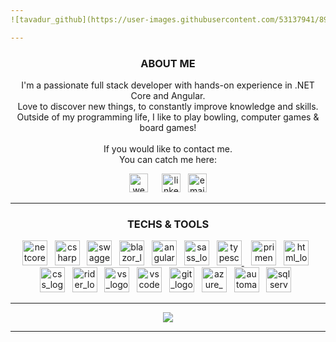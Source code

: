 ```yaml
---
![tavadur_github](https://user-images.githubusercontent.com/53137941/89730965-bdc9bb80-da43-11ea-84e0-0e6befbff17e.png)

---
```

<h3 align="center">ABOUT ME</h3>
<p align="center">
  I'm a passionate full stack developer with hands-on experience in .NET Core and Angular. </br>
  Love to discover new things, to constantly improve knowledge and skills. </br>
  Outside of my programming life, I like to play bowling, computer games & board games!
  </br>
  </br>  
  If you would like to contact me.</br> 
  You can catch me here:
</p>

<p align="center">
  <a href="https://kornatowski.net/" style="padding-right: 10px;"><img src="https://user-images.githubusercontent.com/53137941/89731832-827ebb00-da4a-11ea-9318-0dd6ae3c62df.png" width="30px" height="30px" alt="website_logo"></a>&nbsp;&nbsp;
  <a href="https://www.linkedin.com/in/konradkornatowski/"><img src="https://user-images.githubusercontent.com/53137941/89731874-ebfec980-da4a-11ea-90e7-48b012b27d55.png" width="30px" height="30px" alt="linkedin_logo"></a>&nbsp;&nbsp;
  <a href="MAILTO:konrad.kornatowski@gmail.com"><img src="https://user-images.githubusercontent.com/53137941/89731918-50218d80-da4b-11ea-8b20-4a3019be5e10.png" width="30px" height="30px" alt="email_logo"></a>
</p>

---
<h3 align="center">TECHS & TOOLS </h3>
<p align="center">
  <a href="#"><img src="https://user-images.githubusercontent.com/53137941/89732518-b4465080-da4f-11ea-9a93-1044cfe918ed.png" width="40px" height="40px" alt="netcore_logo"></a>&nbsp;&nbsp;
  <a href="#"><img src="https://user-images.githubusercontent.com/53137941/89732590-0e471600-da50-11ea-8cb4-ed13f6cc1fab.png" width="40px" height="40px" alt="csharp_logo"></a>&nbsp;&nbsp;
  <a href="#"><img src="https://user-images.githubusercontent.com/53137941/89733009-de4d4200-da52-11ea-82af-f031d373a0a8.png" width="40px" height="40px" alt="swagger_logo"></a>&nbsp;&nbsp;
    <a href="#"><img src="https://user-images.githubusercontent.com/53137941/89732617-39ca0080-da50-11ea-96f5-31fef4d35e90.png" width="40px" height="40px" alt="blazor_logo"></a>&nbsp;&nbsp;
  <a href="#"><img src="https://user-images.githubusercontent.com/53137941/89732632-5108ee00-da50-11ea-9c2e-4a9bfc37e726.png" width="40px" height="40px" alt="angular_logo"></a>&nbsp;&nbsp;
  <a href="#"><img src="https://user-images.githubusercontent.com/53137941/89732633-523a1b00-da50-11ea-800f-55e9e532d4da.png" width="40px" height="40px" alt="sass_logo"></a>&nbsp;&nbsp;
  <a href="#"><img src="https://user-images.githubusercontent.com/53137941/89732637-549c7500-da50-11ea-814d-e152fb3bc708.png" width="40px" height="40px" alt="typescript_logo">     </a>&nbsp;&nbsp;
  <a href="#"><img src="https://user-images.githubusercontent.com/53137941/89732631-50705780-da50-11ea-8fed-005493715d79.png" width="40px" height="40px" alt="primeng_logo"></a>&nbsp;&nbsp;
  <a href="#"><img src="https://user-images.githubusercontent.com/53137941/89732627-4d756700-da50-11ea-8f1d-446241d75399.png" width="40px" height="40px" alt="html_logo"></a>&nbsp;&nbsp;
  <a href="#"><img src="https://user-images.githubusercontent.com/53137941/89732625-4cdcd080-da50-11ea-8c6c-6bc320995f6f.png" width="40px" height="40px" alt="css_logo"></a>&nbsp;&nbsp;
    <a href="#"><img src="https://user-images.githubusercontent.com/53137941/89732740-1a7fa300-da51-11ea-8059-3da5b5feb87f.png" width="40px" height="40px" alt="rider_logo"></a>&nbsp;&nbsp;
  <a href="#"><img src="https://user-images.githubusercontent.com/53137941/89732638-56fecf00-da50-11ea-9c4a-c94b613dbd17.png" width="40px" height="40px" alt="vs_logo"></a>&nbsp;&nbsp;
  <a href="#"><img src="https://user-images.githubusercontent.com/53137941/89732640-57976580-da50-11ea-8e34-1e27f2cee507.png" width="40px" height="40px" alt="vscode_logo"></a>&nbsp;&nbsp;
  <a href="#"><img src="https://user-images.githubusercontent.com/53137941/89732629-4ea69400-da50-11ea-97d9-a991cbf6089d.png" width="40px" height="40px" alt="git_logo"></a>&nbsp;&nbsp;
  <a href="#"><img src="https://user-images.githubusercontent.com/53137941/89733219-4c463900-da54-11ea-9710-8fbb62b68188.png" width="40px" height="40px" alt="azure_devops_logo"></a>&nbsp;&nbsp;
  <a href="#"><img src="https://user-images.githubusercontent.com/53137941/89733322-ffaf2d80-da54-11ea-97ec-cd531131a774.png" width="40px" height="40px" alt="automapper_logo"></a>&nbsp;&nbsp;
  <a href="#"><img src="https://user-images.githubusercontent.com/53137941/89733292-cd053500-da54-11ea-92f9-9a4f5eb7a027.png" width="40px" height="40px" alt="sqlserver_logo"></a>&nbsp;&nbsp;
</p>

---
<p align="center">
  <a href="https://github.com/anuraghazra/github-readme-stats">
    <img align="center" src="https://github-readme-stats.vercel.app/api?username=tavadur&show_icons=true&theme=dracula" />
  </a>
</p>

---
